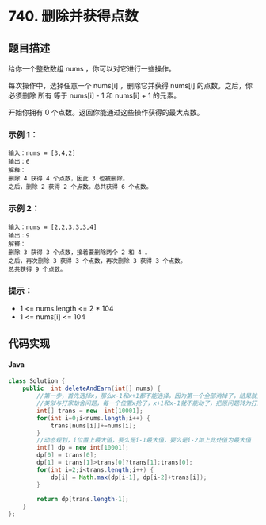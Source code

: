 # 740. 删除并获得点数

## 题目描述
给你一个整数数组 nums ，你可以对它进行一些操作。

每次操作中，选择任意一个 nums[i] ，删除它并获得 nums[i] 的点数。之后，你必须删除 所有 等于 nums[i] - 1 和 nums[i] + 1 的元素。

开始你拥有 0 个点数。返回你能通过这些操作获得的最大点数。




### 示例 1：
```
输入：nums = [3,4,2]
输出：6
解释：
删除 4 获得 4 个点数，因此 3 也被删除。
之后，删除 2 获得 2 个点数。总共获得 6 个点数。
```
### 示例 2：
```
输入：nums = [2,2,3,3,3,4]
输出：9
解释：
删除 3 获得 3 个点数，接着要删除两个 2 和 4 。
之后，再次删除 3 获得 3 个点数，再次删除 3 获得 3 个点数。
总共获得 9 个点数。
```


### 提示：

 - 1 <= nums.length <= 2 * 104
 - 1 <= nums[i] <= 104




## 代码实现
#### Java
```Java
class Solution {
    public  int deleteAndEarn(int[] nums) {
		//第一步，首先选择x，那么x-1和x+1都不能选择，因为第一个全部消掉了，结果就是所有的x的和，一次类推
		//类似与打家劫舍问题，每一个位置x抢了，x+1和x-1就不能动了，把原问题转为打家劫舍问题
		int[] trans = new  int[10001];
		for(int i=0;i<nums.length;i++) {
			trans[nums[i]]+=nums[i];
		}
		//动态规划，i位置上最大值，要么是i-1最大值，要么是i-2加上此处值为最大值
		int[] dp = new int[10001];
		dp[0] = trans[0];
		dp[1] = trans[1]>trans[0]?trans[1]:trans[0];
		for(int i=2;i<trans.length;i++) {
			dp[i] = Math.max(dp[i-1], dp[i-2]+trans[i]);
		}
		
		return dp[trans.length-1];
    }
};
```